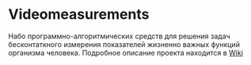 Videomeasurements
============

Набо программно-алгоритмических средств для решения задач бесконтаткного измерения показателей жизненно важных функций организма человека. Подробное описание проекта находится в [Wiki](https://repo.nefrosovet.ru/a.a.taranov/QVideomeas/wikis/home)

